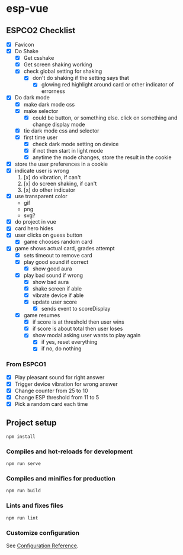 # esp-vue

## ESPCO2 Checklist

- [x] Favicon
- [x] Do Shake
  - [x] Get csshake
  - [x] Get screen shaking working
  - [x] check global setting for shaking
    - [x] don't do shaking if the setting says that
      - [x] glowing red highlight around card or other indicator of errorness
- [x] Do dark mode
  - [x] make dark mode css
  - [x] make selector
    - [x] could be button, or something else. click on something and change display mode
  - [x] tie dark mode css and selector
  - [x] first time user
    - [x] check dark mode setting on device
    - [x] if not then start in light mode
    - [x] anytime the mode changes, store the result in the cookie
- [x] store the user preferences in a cookie
- [x] indicate user is wrong
  1. [x] do vibration, if can't
  2. [x] do screen shaking, if can't
  3. [x] do other indicator
- [x] use transparent color
  - gif
  - png
  - svg?
- [x] do project in vue
- [x] card hero hides
- [x] user clicks on guess button
  - [x] game chooses random card
- [x] game shows actual card, grades attempt
  - [x] sets timeout to remove card
  - [x] play good sound if correct
    - [x] show good aura
  - [x] play bad sound if wrong
    - [x] show bad aura
    - [x] shake screen if able
    - [x] vibrate device if able
    - [x] update user score
      - [x] sends event to scoreDisplay
  - [x] game resumes
    - [x] if score is at threshold then user wins
    - [x] if score is about total then user loses
    - [x] show modal asking user wants to play again
      - [x] if yes, reset everything
      - [x] if no, do nothing

### From ESPCO1

- [x] Play pleasant sound for right answer
- [x] Trigger device vibration for wrong answer
- [x] Change counter from 25 to 10
- [x] Change ESP threshold from 11 to 5
- [x] Pick a random card each time

## Project setup

```
npm install
```

### Compiles and hot-reloads for development

```
npm run serve
```

### Compiles and minifies for production

```
npm run build
```

### Lints and fixes files

```
npm run lint
```

### Customize configuration

See [Configuration Reference](https://cli.vuejs.org/config/).
